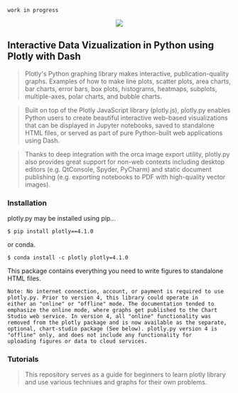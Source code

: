`work in progress`

<p align="center">
  <img src="https://upload.wikimedia.org/wikipedia/commons/3/37/Plotly-logo-01-square.png">
  <h2>Interactive Data Vizualization in Python using Plotly with Dash</h2>
</p>

> Plotly's Python graphing library makes interactive, publication-quality graphs. Examples of how to make line plots, scatter plots, area charts, bar charts, error bars, box plots, histograms, heatmaps, subplots, multiple-axes, polar charts, and bubble charts.

> Built on top of the Plotly JavaScript library (plotly.js), plotly.py enables Python users to create beautiful interactive web-based visualizations that can be displayed in Jupyter notebooks, saved to standalone HTML files, or served as part of pure Python-built web applications using Dash.

> Thanks to deep integration with the orca image export utility, plotly.py also provides great support for non-web contexts including desktop editors (e.g. QtConsole, Spyder, PyCharm) and static document publishing (e.g. exporting notebooks to PDF with high-quality vector images).

### Installation

plotly.py may be installed using pip...

    $ pip install plotly==4.1.0

or conda.

    $ conda install -c plotly plotly=4.1.0

This package contains everything you need to write figures to standalone HTML files.

    Note: No internet connection, account, or payment is required to use plotly.py. Prior to version 4, this library could operate in 
    either an "online" or "offline" mode. The documentation tended to emphasize the online mode, where graphs get published to the Chart 
    Studio web service. In version 4, all "online" functionality was removed from the plotly package and is now available as the separate, 
    optional, chart-studio package (See below). plotly.py version 4 is "offline" only, and does not include any functionality for 
    uploading figures or data to cloud services.
    
### Tutorials

> This repository serves as a guide for beginners to learn plotly library and use various techniues and graphs for their own problems.
